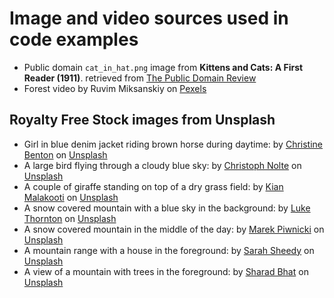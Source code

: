 # Image and video sources used in code examples

* Public domain `cat_in_hat.png` image from __Kittens and Cats: A First Reader (1911)__. retrieved from [The Public Domain Review](https://publicdomainreview.org/collection/kittens-and-cats-a-first-reader-1911-cats-and-captions-before-the-internet-age/)
* Forest video by Ruvim Miksanskiy on [Pexels](https://www.pexels.com/video/video-of-forest-1448735/)

## Royalty Free Stock images from Unsplash

* Girl in blue denim jacket riding brown horse during daytime: by <a href="https://unsplash.com/@christinebenton?utm_content=creditCopyText&utm_medium=referral&utm_source=unsplash">Christine Benton</a> on <a href="https://unsplash.com/photos/girl-in-blue-denim-jacket-riding-brown-horse-during-daytime-QY_bTy8tXAA?utm_content=creditCopyText&utm_medium=referral&utm_source=unsplash">Unsplash</a>
* A large bird flying through a cloudy blue sky: by <a href="https://unsplash.com/@pic_nolte?utm_content=creditCopyText&utm_medium=referral&utm_source=unsplash">Christoph Nolte</a> on <a href="https://unsplash.com/photos/a-large-bird-flying-through-a-cloudy-blue-sky-ApW2xFFwLcU?utm_content=creditCopyText&utm_medium=referral&utm_source=unsplash">Unsplash</a>
* A couple of giraffe standing on top of a dry grass field: by <a href="https://unsplash.com/@kianjm?utm_content=creditCopyText&utm_medium=referral&utm_source=unsplash">Kian Malakooti</a> on <a href="https://unsplash.com/photos/a-couple-of-giraffe-standing-on-top-of-a-dry-grass-field-UQPar9EU5Ho?utm_content=creditCopyText&utm_medium=referral&utm_source=unsplash">Unsplash</a>
* A snow covered mountain with a blue sky in the background: by <a href="https://unsplash.com/@lukethornton?utm_content=creditCopyText&utm_medium=referral&utm_source=unsplash">Luke Thornton</a> on <a href="https://unsplash.com/photos/a-snow-covered-mountain-with-a-blue-sky-in-the-background-rx5EinLMQiI?utm_content=creditCopyText&utm_medium=referral&utm_source=unsplash">Unsplash</a>
* A snow covered mountain in the middle of the day: by <a href="https://unsplash.com/@marekpiwnicki?utm_content=creditCopyText&utm_medium=referral&utm_source=unsplash">Marek Piwnicki</a> on <a href="https://unsplash.com/photos/a-snow-covered-mountain-in-the-middle-of-the-day-TdIsYhMuwPc?utm_content=creditCopyText&utm_medium=referral&utm_source=unsplash">Unsplash</a>
* A mountain range with a house in the foreground: by <a href="https://unsplash.com/@cestmoisheedy?utm_content=creditCopyText&utm_medium=referral&utm_source=unsplash">Sarah Sheedy</a> on <a href="https://unsplash.com/photos/a-mountain-range-with-a-house-in-the-foreground-PpGMMvqBo9w?utm_content=creditCopyText&utm_medium=referral&utm_source=unsplash">Unsplash</a>
* A view of a mountain with trees in the foreground: by <a href="https://unsplash.com/@sharadmbhat?utm_content=creditCopyText&utm_medium=referral&utm_source=unsplash">Sharad Bhat</a> on <a href="https://unsplash.com/photos/a-view-of-a-mountain-with-trees-in-the-foreground-AmvLnWUBWWA?utm_content=creditCopyText&utm_medium=referral&utm_source=unsplash">Unsplash</a>
    